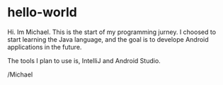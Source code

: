 # hello-world


Hi. Im Michael.
This is the start of my programming jurney. I choosed to start learning
the Java language, and the goal is to develope Android applications in
the future.

The tools I plan to use is, IntelliJ and Android Studio.

/Michael
